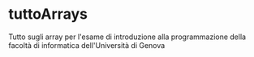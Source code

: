 # tuttoArrays
Tutto sugli array per l'esame di introduzione alla programmazione della facoltà di informatica dell'Università di Genova
